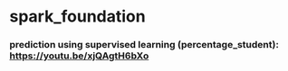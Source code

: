# spark_foundation

### prediction using supervised learning (percentage_student):  https://youtu.be/xjQAgtH6bXo
